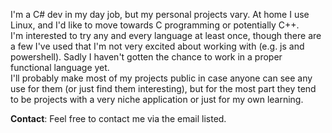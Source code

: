 I'm a C# dev in my day job, but my personal projects vary. At home I use Linux, and I'd like to move towards C programming or potentially C++.  
I'm interested to try any and every language at least once, though there are a few I've used that I'm not very excited about working with (e.g. js and powershell). Sadly I haven't gotten the chance to work in a proper functional language yet.  
I'll probably make most of my projects public in case anyone can see any use for them (or just find them interesting), but for the most part they tend to be projects with a very niche application or just for my own learning.

**Contact**: Feel free to contact me via the email listed.


<!---
jeremy-harding-hook/jeremy-harding-hook is a ✨ special ✨ repository because it'res `README.md` (this file) appears on your GitHub profile.
You can click the Preview link to take a look at your changes.
--->
